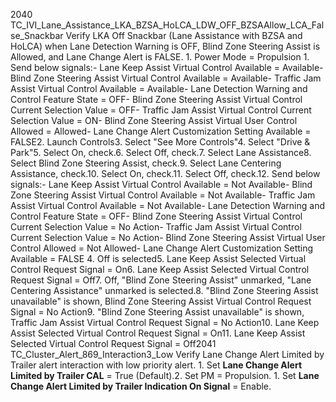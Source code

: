 2040 TC_IVI_Lane_Assistance_LKA_BZSA_HoLCA_LDW_OFF_BZSAAllow_LCA_False_Snackbar Verify LKA Off Snackbar (Lane Assistance with BZSA and HoLCA) when Lane Detection Warning is OFF, Blind Zone Steering Assist is Allowed, and Lane Change Alert is FALSE. 1. Power Mode = Propulsion 1. Send below signals:- Lane Keep Assist Virtual Control Available = Available- Blind Zone Steering Assist Virtual Control Available = Available- Traffic Jam Assist Virtual Control Available = Available- Lane Detection Warning and Control Feature State = OFF- Blind Zone Steering Assist Virtual Control Current Selection Value = OFF- Traffic Jam Assist Virtual Control Current Selection Value = ON- Blind Zone Steering Assist Virtual User Control Allowed = Allowed- Lane Change Alert Customization Setting Available = FALSE2. Launch Controls3. Select "See More Controls"4. Select "Drive & Park"5. Select On, check.6. Select Off, check.7. Select Lane Assistance8. Select Blind Zone Steering Assist, check.9. Select Lane Centering Assistance, check.10. Select On, check.11. Select Off, check.12. Send below signals:- Lane Keep Assist Virtual Control Available = Not Available- Blind Zone Steering Assist Virtual Control Available = Not Available- Traffic Jam Assist Virtual Control Available = Not Available- Lane Detection Warning and Control Feature State = OFF- Blind Zone Steering Assist Virtual Control Current Selection Value = No Action- Traffic Jam Assist Virtual Control Current Selection Value = No Action- Blind Zone Steering Assist Virtual User Control Allowed = Not Allowed- Lane Change Alert Customization Setting Available = FALSE 4. Off is selected5. Lane Keep Assist Selected Virtual Control Request Signal = On6. Lane Keep Assist Selected Virtual Control Request Signal = Off7. Off, "Blind Zone Steering Assist" unmarked, "Lane Centering Assistance" unmarked is selected.8. "Blind Zone Steering Assist unavailable" is shown, Blind Zone Steering Assist Virtual Control Request Signal = No Action9. "Blind Zone Steering Assist unavailable" is shown, Traffic Jam Assist Virtual Control Request Signal = No Action10. Lane Keep Assist Selected Virtual Control Request Signal = On11. Lane Keep Assist Selected Virtual Control Request Signal = Off2041 TC_Cluster_Alert_869_Interaction3_Low Verify Lane Change Alert Limited by Trailer alert interaction with low priority alert. 1. Set **Lane Change Alert Limited by Trailer CAL** = True (Default).2. Set PM = Propulsion. 1. Set **Lane Change Alert Limited by Trailer Indication On Signal** = Enable.